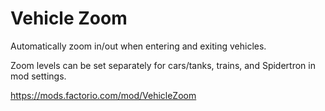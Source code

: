 Vehicle Zoom
============

Automatically zoom in/out when entering and exiting vehicles.

Zoom levels can be set separately for cars/tanks, trains, and Spidertron in
mod settings.

https://mods.factorio.com/mod/VehicleZoom
